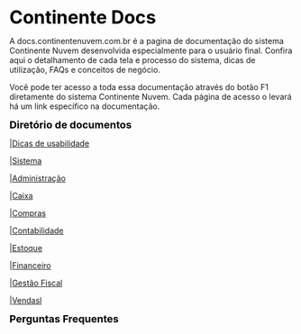 <font color="black" size="6em"><b>Continente Docs </b></font>

A docs.continentenuvem.com.br é a pagina de documentação do sistema Continente Nuvem desenvolvida especialmente para o usuário final. Confira aqui o detalhamento de cada tela e processo do sistema, dicas de utilização, FAQs e conceitos de negócio.

Você pode ter acesso a toda essa documentação através do botão F1 diretamente do sistema Continente Nuvem. Cada página de acesso o levará há um link específico na documentação.

<font color="black" size="4em"><b>Diretório de documentos </b></font>

|[Dicas de usabilidade](dicas.md)

|[Sistema](sistema.md)

|[Administração](administracao.md)

|[Caixa](caixa.md)

|[Compras](compras.md)

|[Contabilidade](contabilidade.md)

|[Estoque](estoque.md)

|[Financeiro](financeiro.md)

|[Gestão Fiscal](gestao_fiscal.md)

|[Vendasl](vendas.md)

<font color="black" size="4em"> <b>Perguntas Frequentes</b></font>

